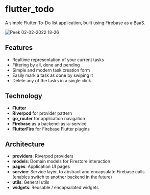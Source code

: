 # flutter_todo

A simple Flutter To-Do list application, built using Firebase as a BaaS.

![Peek 02-02-2022 18-26](https://user-images.githubusercontent.com/29544679/152240130-0404e89b-815f-4464-9cb6-e1036bb5e741.gif)

## Features

- Realtime representation of your current tasks
- Filtering by all, done and pending
- Simple and modern task creation form
- Easily mark a task as done by swiping it
- Delete any of the tasks in a single click

## Technology

- **Flutter**
- **Riverpod** for provider pattern
- **go_router** for application navigation 
- **Firebase** as a backend-as-a-service
- **FlutterFire** for Firebase Flutter plugins

## Architecture

- **providers**: Riverpod providers
- **models**: Domain models for Firestore interaction
- **pages**: Application UI pages
- **service**: Service layer, to abstract and encapsulate Firebase calls (enables switch to another backend in the future)
- **utils**: General utils 
- **widgets**: Reusable / encapsulated widgets
